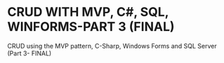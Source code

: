 # CRUD WITH MVP, C#, SQL, WINFORMS-PART 3 (FINAL)
CRUD using the MVP pattern, C-Sharp, Windows Forms and SQL Server (Part 3- FINAL)
